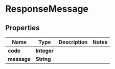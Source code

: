 
# ResponseMessage

## Properties
Name | Type | Description | Notes
------------ | ------------- | ------------- | -------------
**code** | **Integer** |  | 
**message** | **String** |  | 



